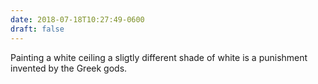 ```yaml
---
date: 2018-07-18T10:27:49-0600
draft: false
---
```




Painting a white ceiling a sligtly different shade of white is a punishment invented by the Greek gods.



